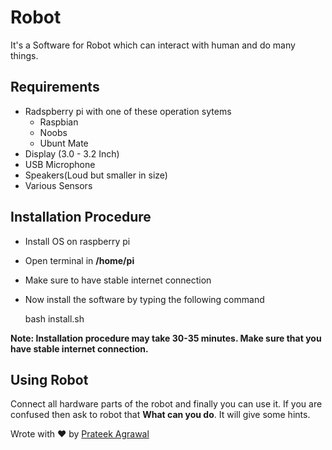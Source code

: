# Robot


It's a Software for Robot which can interact with human and do many things.

## Requirements

- Radspberry pi with one of these operation sytems
    - Raspbian
    - Noobs
    - Ubunt Mate
- Display (3.0 - 3.2 Inch)
- USB Microphone
- Speakers(Loud but smaller in size)
- Various Sensors

## Installation Procedure

- Install OS on raspberry pi
- Open terminal in **/home/pi**
- Make sure to have stable internet connection
- Now install the software by typing the following command


	bash install.sh


**Note: Installation procedure may take 30-35 minutes. Make sure that you have stable internet connection.**

## Using Robot

Connect all hardware parts of the robot and finally you can use it. 
If you are confused then ask to robot that **What can you do**. It will give some hints.


Wrote with ❤️ by [Prateek Agrawal](https://www.linkedin.com/in/agrawal-prateek/)
